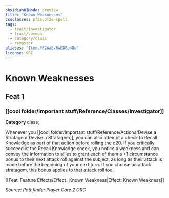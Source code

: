 ```yaml
---
obsidianUIMode: preview
title: "Known Weaknesses"
cssclasses: pf2e,pf2e-spell
tags:
  - trait/investigator
  - trait/common
  - category/class
  - remaster
aliases: "Item.PP2WaEv6wBD8b48w"
license: ORC
---
```

# Known Weaknesses
## Feat 1
### [[cool folder/Important stuff/Reference/Classes/Investigator]]

**Category** class; 




Whenever you [[cool folder/Important stuff/Reference/Actions/Devise a Stratagem|Devise a Stratagem]], you can also attempt a check to Recall Knowledge as part of that action before rolling the d20. If you critically succeed at the Recall Knowledge check, you notice a weakness and can convey the information to allies to grant each of them a +1 circumstance bonus to their next attack roll against the subject, as long as their attack is made before the beginning of your next turn. If you choose an attack stratagem, this bonus applies to that attack roll too.

[[Feat_Feature Effects/Effect_ Known Weakness|Effect: Known Weakness]]

*Source: Pathfinder Player Core 2*
*ORC*